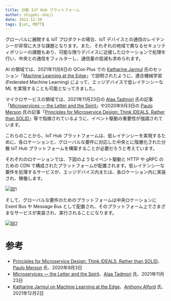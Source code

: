 ```yaml
---
title: 分散 IoT Hub プラットフォーム 
author: shigeki-shoji
date: 2021-12-30
tags: [iot, MQTT]
---
```


グローバルに展開する IoT プロダクトの場合、IoT デバイスとの通信のレイテンシーが非常に大きな課題となります。また、それぞれの地域で異なるセキュリティポリシーの課題もあり、可能な限りデバイスに近接したロケーションで処理を行い、中央との通信をフィルターし、通信量の低減も求められます。

AI の領域では、2021年11月8日の QCon Plus での [Katharine Jarmul](https://plus.qconferences.com/plus2021/speakers/katharine-jarmul) 氏のセッション「[Machine Learning at the Edge](https://plus.qconferences.com/plus2021/presentation/machine-learning-edge)」で説明されたように、連合機械学習 (Federated Machine Learning) によって、エッジデバイスで低レイテンシーな ML を実現することも可能となってきました。

マイクロサービスの領域では、2021年11月23日の [Alaa Tadmori](https://www.infoq.com/profile/Alaa-Tadmori/) 氏の記事「[Microservices — the Letter and the Spirit](https://www.infoq.com/articles/microservices-concepts-patterns/)」や2020年9月3日の [Paulo Merson](https://www.infoq.com/profile/Paulo-Merson/) 氏の記事「[Principles for Microservice Design: Think IDEALS, Rather than SOLID](https://www.infoq.com/jp/articles/microservices-design-ideals/)」等で指摘されているように、イベント駆動の重要性が強調されています。

これらのことから、IoT Hub プラットフォームは、低レイテンシーを実現するために、各ロケーションと、グローバルな要件に対応した中央とに階層化された分散 IoT Hub プラットフォームを構築することが必要だろうと考えています。

それぞれのロケーションでは、下図のようなイベント駆動と HTTP や gRPC のための CDN で構成されたプラットフォームが配置されます。低レイテンシーな要件を処理するサービスが、エッジデバイス内または、各ロケーション内に実装され、稼働します。

![図1](/img/blogs/2021/1230-IoT.png)

そして、グローバルな要件のためのプラットフォームは中央ロケーションに Event Bus や Message Bus として配置され、そのプラットフォーム上でさまざまなサービスが実装され、実行されることになります。

![図2](/img/blogs/2021/1230-IoT2.png)

# 参考

* [Principles for Microservice Design: Think IDEALS, Rather than SOLID](https://www.infoq.com/jp/articles/microservices-design-ideals/)、[Paulo Merson](https://www.infoq.com/profile/Paulo-Merson/) 氏、2020年9月3日 
* [Microservices — the Letter and the Spirit](https://www.infoq.com/articles/microservices-concepts-patterns/)、[Alaa Tadmori](https://www.infoq.com/profile/Alaa-Tadmori/) 氏、2021年11月23日
* [Katharine Jarmul on Machine Learning at the Edge](https://www.infoq.com/news/2021/12/jarmul-ml-edge/)、[Anthony Alford](https://www.infoq.com/profile/Anthony-Alford/) 氏、2021年12月2日
